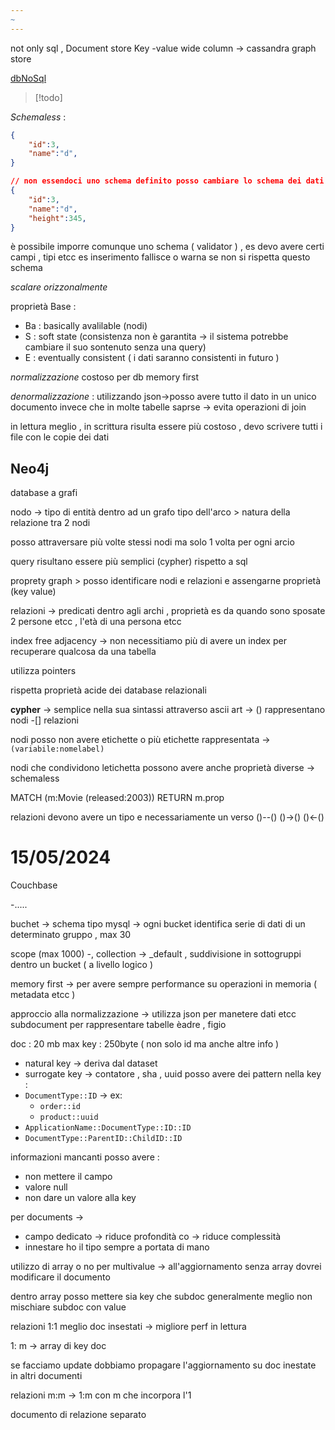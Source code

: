 ```yaml
---
~
---
```

not only sql , 
Document store 
Key -value
wide column -> cassandra
graph store 

[dbNoSql](https://www.ibm.com/it-it/topics/nosql-databases)

>[!todo] 

*Schemaless* : 
```json
{
	"id":3,
	"name":"d",
}

// non essendoci uno schema definito posso cambiare lo schema dei dati senza problemi
{
	"id":3,
	"name":"d",
	"height":345,
}
```

è possibile imporre comunque uno schema ( validator ) , es devo avere certi campi , tipi etcc 
es inserimento fallisce o warna se non si rispetta questo schema

*scalare orizzonalmente* 

proprietà Base :
+ Ba : basically avalilable (nodi)
+ S : soft state (consistenza non è garantita -> il sistema potrebbe cambiare il suo sontenuto senza una query)
+ E : eventually consistent ( i dati saranno consistenti in futuro )

*normalizzazione* costoso per db memory first 

*denormalizzazione* : utilizzando json->posso avere tutto il dato in un unico documento invece che in molte tabelle saprse -> evita operazioni di join

in lettura meglio , in scrittura risulta essere più costoso , devo scrivere tutti i file con le copie dei dati 

## Neo4j

database a grafi

nodo -> tipo di entità dentro ad un grafo 
tipo dell'arco > natura della relazione tra 2 nodi 

posso attraversare più volte stessi nodi ma solo 1 volta per ogni arcio

query risultano essere più semplici (cypher) rispetto a sql 

proprety graph > posso identificare nodi e relazioni e assengarne proprietà (key value)

relazioni -> predicati dentro agli archi , proprietà es da quando sono sposate 2 persone etcc , l'età di una persona etcc

index free adjacency -> non necessitiamo più di avere un index per recuperare qualcosa da una tabella 

utilizza pointers 

rispetta proprietà acide dei database relazionali 

**cypher** -> semplice nella sua sintassi attraverso ascii art -> () rappresentano nodi -[] relazioni

nodi posso non avere etichette o più etichette 
rappresentata -> `(variabile:nomelabel)`

nodi che condividono letichetta possono avere anche proprietà diverse -> schemaless

MATCH (m:Movie (released:2003))
RETURN m.prop

relazioni devono avere un tipo e necessariamente un verso 
()--()
()->()
()<-()

# 15/05/2024

Couchbase

-.....

buchet -> schema tipo mysql -> ogni bucket identifica serie di dati di un determinato gruppo , max 30 

scope (max 1000) -, collection -> \_default , suddivisione in sottogruppi dentro un bucket ( a livello logico )

memory first -> per avere sempre performance su operazioni in memoria ( metadata etcc )

approccio alla normalizzazione -> utilizza json per manetere dati etcc 
subdocument per rappresentare tabelle èadre , figio

doc : 20 mb max
key : 250byte ( non solo id ma anche altre info )
+ natural key -> deriva dal dataset
+ surrogate key -> contatore , sha , uuid
posso avere dei pattern nella key :
+ `DocumentType::ID` -> ex:
	+ `order::id`
	+ `product::uuid`
+ `ApplicationName::DocumentType::ID::ID`
+ `DocumentType::ParentID::ChildID::ID`

informazioni mancanti posso avere :
+ non mettere il campo
+ valore null
+ non dare un valore alla key

per documents -> 
+ campo dedicato -> riduce profondità co -> riduce complessità
+ innestare ho il tipo sempre a portata di mano

utilizzo di array o no per multivalue -> all'aggiornamento senza array dovrei modificare il documento 

dentro array posso mettere sia key che subdoc
generalmente meglio non mischiare subdoc con value

relazioni 1:1 meglio doc insestati -> migliore perf in lettura

1: m -> array di key doc 

se facciamo update dobbiamo propagare l'aggiornamento su doc inestate in altri documenti 

relazioni m:m -> 1:m con m che incorpora l'1 

documento di relazione separato


